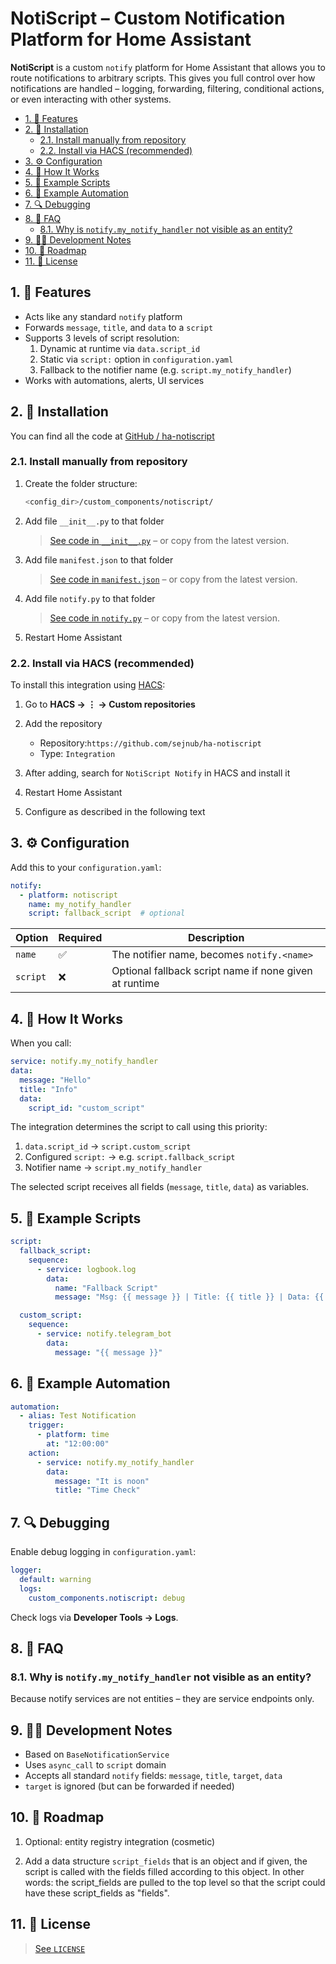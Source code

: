 # NotiScript – Custom Notification Platform for Home Assistant

**NotiScript** is a custom `notify` platform for Home Assistant that allows you to route notifications to arbitrary scripts.
This gives you full control over how notifications are handled – logging, forwarding, filtering, conditional actions, or even interacting with other systems.

- [1. 🔧 Features](#1--features)
- [2. 📂 Installation](#2--installation)
  - [2.1. Install manually from repository](#21-install-manually-from-repository)
  - [2.2. Install via HACS (recommended)](#22-install-via-hacs-recommended)
- [3. ⚙️ Configuration](#3-️-configuration)
- [4. 🚀 How It Works](#4--how-it-works)
- [5. 🧪 Example Scripts](#5--example-scripts)
- [6. 🧰 Example Automation](#6--example-automation)
- [7. 🔍 Debugging](#7--debugging)
- [8. 💬 FAQ](#8--faq)
  - [8.1. Why is `notify.my_notify_handler` not visible as an entity?](#81-why-is-notifymy_notify_handler-not-visible-as-an-entity)
- [9. 👨‍💻 Development Notes](#9--development-notes)
- [10. 🏁 Roadmap](#10--roadmap)
- [11. 📝 License](#11--license)

## 1. 🔧 Features

- Acts like any standard `notify` platform
- Forwards `message`, `title`, and `data` to a `script`
- Supports 3 levels of script resolution:
  1. Dynamic at runtime via `data.script_id`
  2. Static via `script:` option in `configuration.yaml`
  3. Fallback to the notifier name (e.g. `script.my_notify_handler`)
- Works with automations, alerts, UI services

## 2. 📂 Installation

You can find all the code at [GitHub / ha-notiscript](https://github.com/sejnub/ha-notiscript)

### 2.1. Install manually from repository

1. Create the folder structure:

   ```sh
   <config_dir>/custom_components/notiscript/
   ```

2. Add file `__init__.py` to that folder

   > [See code in `__init__.py`](custom_components/notiscript/__init__.py) – or copy from the latest version.

3. Add file `manifest.json` to  that folder
   > [See code in `manifest.json`](custom_components/notiscript/manifest.json) – or copy from the latest version.

4. Add file `notify.py` to that folder
    > [See code in `notify.py`](custom_components/notiscript/notify.py) – or copy from the latest version.

5. Restart Home Assistant

### 2.2. Install via HACS (recommended)

To install this integration using [HACS](https://hacs.xyz):

1. Go to **HACS → ⋮ → Custom repositories**

2. Add the repository 

   - Repository:`https://github.com/sejnub/ha-notiscript`
   - Type: `Integration`

3. After adding, search for `NotiScript Notify` in HACS and install it

4. Restart Home Assistant
5. Configure as described in the following text

## 3. ⚙️ Configuration

Add this to your `configuration.yaml`:

```yaml
notify:
  - platform: notiscript
    name: my_notify_handler
    script: fallback_script  # optional
```

| Option   | Required | Description                                            |
| -------- | -------- | ------------------------------------------------------ |
| `name`   | ✅        | The notifier name, becomes `notify.<name>`             |
| `script` | ❌        | Optional fallback script name if none given at runtime |

## 4. 🚀 How It Works

When you call:

```yaml
service: notify.my_notify_handler
data:
  message: "Hello"
  title: "Info"
  data:
    script_id: "custom_script"
```

The integration determines the script to call using this priority:

1. `data.script_id` → `script.custom_script`
2. Configured `script:` → e.g. `script.fallback_script`
3. Notifier name → `script.my_notify_handler`

The selected script receives all fields (`message`, `title`, `data`) as variables.

## 5. 🧪 Example Scripts

```yaml
script:
  fallback_script:
    sequence:
      - service: logbook.log
        data:
          name: "Fallback Script"
          message: "Msg: {{ message }} | Title: {{ title }} | Data: {{ data | to_json }}"
```

```yaml
  custom_script:
    sequence:
      - service: notify.telegram_bot
        data:
          message: "{{ message }}"
```

## 6. 🧰 Example Automation

```yaml
automation:
  - alias: Test Notification
    trigger:
      - platform: time
        at: "12:00:00"
    action:
      - service: notify.my_notify_handler
        data:
          message: "It is noon"
          title: "Time Check"
```

## 7. 🔍 Debugging

Enable debug logging in `configuration.yaml`:

```yaml
logger:
  default: warning
  logs:
    custom_components.notiscript: debug
```

Check logs via **Developer Tools → Logs**.

## 8. 💬 FAQ

### 8.1. Why is `notify.my_notify_handler` not visible as an entity?

Because notify services are not entities – they are service endpoints only.

## 9. 👨‍💻 Development Notes

- Based on `BaseNotificationService`
- Uses `async_call` to `script` domain
- Accepts all standard `notify` fields: `message`, `title`, `target`, `data`
- `target` is ignored (but can be forwarded if needed)

## 10. 🏁 Roadmap

1. Optional: entity registry integration (cosmetic)

2. Add a data structure `script_fields` that is an object and if given, the script is called with the fields filled according to this object. In other words: the script_fields are pulled to the top level so that the script could have these script_fields as "fields".

## 11. 📝 License

> [See `LICENSE`](./LICENSE)
